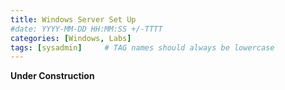 ```yaml
---
title: Windows Server Set Up
#date: YYYY-MM-DD HH:MM:SS +/-TTTT
categories: [Windows, Labs]
tags: [sysadmin]     # TAG names should always be lowercase
---
```

**Under Construction**